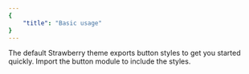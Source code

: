 ```yaml
---
{
	"title": "Basic usage"
}
---
```


The default Strawberry theme exports button styles to get you started quickly. Import
the button module to include the styles.
